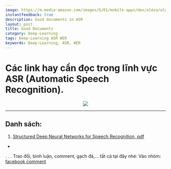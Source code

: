 ```yaml
---
image: https://m.media-amazon.com/images/G/01/mobile-apps/dex/alexa/alexa-skills-kit/asr/asr-lp_block-1._CB499320415_.png
instantfeedback: true
description: Good documents in ASR
layout: post
title: Good Documents
category: Deep-Learning
tags: Deep-Learning ASR WER
keywords: Deep-Learning, ASR, WER
---
```


# Các link hay cần đọc trong lĩnh vực ASR (Automatic Speech Recognition).

<div style="text-align:center"><img src ="https://m.media-amazon.com/images/G/01/mobile-apps/dex/alexa/alexa-skills-kit/asr/asr-lp_block-1._CB499320415_.png" style="max-height: 300px;max-width: 500px;"/></div>

---

## Danh sách:
1. [Structured Deep Neural Networks for Speech Recognition, pdf](http://mi.eng.cam.ac.uk/~mjfg/thesis_cw564.pdf)
-










.
.
.
Trao đổi, bình luận, comment, gạch đá,... tất cả tại đây nhé:
Vào nhóm: [facebook comment]()
